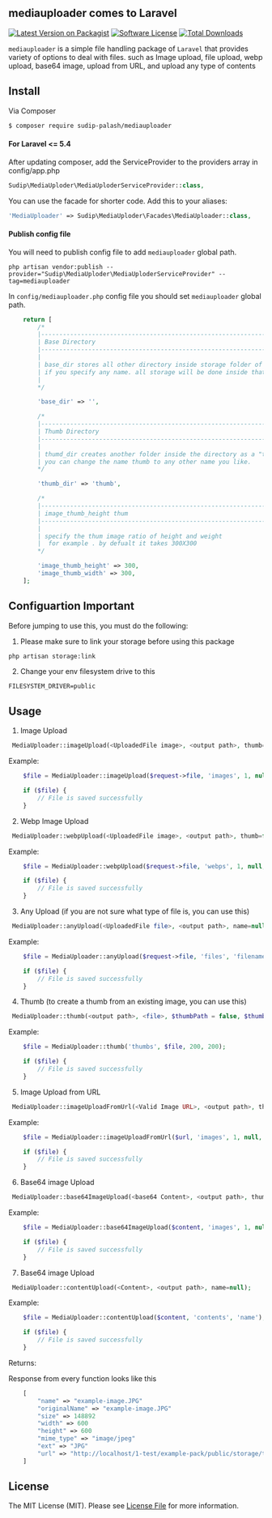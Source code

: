 ## mediauploader comes to Laravel

[![Latest Version on Packagist][ico-version]][link-packagist]
[![Software License][ico-license]](LICENSE.md)
[![Total Downloads][ico-downloads]][link-downloads]


`mediauploader` is a simple file handling package of `Laravel` that provides variety of options to deal with files. such as Image upload, file upload, webp upload, 
base64 image, upload from URL, and upload any type of contents

## Install

Via Composer

```bash
$ composer require sudip-palash/mediauploader
```

#### For Laravel <= 5.4

After updating composer, add the ServiceProvider to the providers array in config/app.php

```php
Sudip\MediaUploder\MediaUploderServiceProvider::class,
```

You can use the facade for shorter code. Add this to your aliases:

```php
'MediaUploader' => Sudip\MediaUploder\Facades\MediaUploader::class,
```

#### Publish config file

You will need to publish config file to add `mediauploader` global path.

```
php artisan vendor:publish --provider="Sudip\MediaUploder\MediaUploderServiceProvider" --tag=mediauploader
```

In `config/mediauploader.php` config file you should set `mediauploader` global path.

```php
    return [
        /*
        |--------------------------------------------------------------------------
        | Base Directory
        |--------------------------------------------------------------------------
        |
        | base_dir stores all other directory inside storage folder of your laravel application by default
        | if you specify any name. all storage will be done inside that directory or name that you specified
        | 
        */

        'base_dir' => '',

        /*
        |--------------------------------------------------------------------------
        | Thumb Directory
        |--------------------------------------------------------------------------
        |
        | thumd_dir creates another folder inside the directory as a "thumb" by default 
        | you can change the name thumb to any other name you like. 
        */

        'thumb_dir' => 'thumb',

        /*
        |--------------------------------------------------------------------------
        | image_thumb_height thum
        |--------------------------------------------------------------------------
        |
        | specify the thum image ratio of height and weight
        |  for example . by defualt it takes 300X300
        */

        'image_thumb_height' => 300,
        'image_thumb_width' => 300,
    ];
```

## Configuartion Important
Before jumping to use this, you must do the following:

1. Please make sure to link your storage before using this package
```bash
php artisan storage:link
```
2. Change your env filesystem drive to this
```
FILESYSTEM_DRIVER=public
```

## Usage
1. Image Upload

```php
 MediaUploader::imageUpload(<UploadedFile image>, <output path>, thumb=false, name=null, $imageResize = [], $thumbResize = [0, 0]);
```

Example:

```php
    $file = MediaUploader::imageUpload($request->file, 'images', 1, null, [600, 600]);

    if ($file) {
        // File is saved successfully
    }
```
2. Webp Image Upload

```php
 MediaUploader::webpUpload(<UploadedFile image>, <output path>, thumb=false, name=null, $imageResize = [], $thumbResize = [0, 0]);
```

Example:

```php
    $file = MediaUploader::webpUpload($request->file, 'webps', 1, null, [600, 600]);

    if ($file) {
        // File is saved successfully
    }
```

3. Any Upload (if you are not sure what type of file is, you can use this)

```php
 MediaUploader::anyUpload(<UploadedFile file>, <output path>, name=null);
```

Example:

```php
    $file = MediaUploader::anyUpload($request->file, 'files', 'filename');

    if ($file) {
        // File is saved successfully
    }
```

4. Thumb (to create a thumb from an existing image, you can use this)

```php
 MediaUploader::thumb(<output path>, <file>, $thumbPath = false, $thumbWidth = 0, $thumbHeight = 0);
```

Example:

```php
    $file = MediaUploader::thumb('thumbs', $file, 200, 200);

    if ($file) {
        // File is saved successfully
    }
```

5. Image Upload from URL

```php
 MediaUploader::imageUploadFromUrl(<Valid Image URL>, <output path>, thumb=false, name=null, $imageResize = [], $thumbResize = [0, 0]);
```

Example:

```php
    $file = MediaUploader::imageUploadFromUrl($url, 'images', 1, null, [600, 600]);

    if ($file) {
        // File is saved successfully
    }
```

6. Base64 image Upload

```php
 MediaUploader::base64ImageUpload(<base64 Content>, <output path>, thumb=false, name=null, $imageResize = [], $thumbResize = [0, 0]);
```

Example:

```php
    $file = MediaUploader::base64ImageUpload($content, 'images', 1, null, [600, 600]);

    if ($file) {
        // File is saved successfully
    }
```


7. Base64 image Upload

```php
 MediaUploader::contentUpload(<Content>, <output path>, name=null);
```

Example:

```php
    $file = MediaUploader::contentUpload($content, 'contents', 'name');

    if ($file) {
        // File is saved successfully
    }
```


Returns:

Response from every function looks like this
```php
    [
        "name" => "example-image.JPG"
        "originalName" => "example-image.JPG"
        "size" => 148892
        "width" => 600
        "height" => 600
        "mime_type" => "image/jpeg"
        "ext" => "JPG"
        "url" => "http://localhost/1-test/example-pack/public/storage/test/example-image.JPG"
    ]
```

## License

The MIT License (MIT). Please see [License File](LICENSE.md) for more information.

[ico-version]: https://img.shields.io/packagist/v/buglinjo/laravel-webp.svg?style=flat-square
[ico-license]: https://img.shields.io/badge/license-MIT-brightgreen.svg?style=flat-square
[ico-downloads]: https://img.shields.io/packagist/dt/buglinjo/laravel-webp.svg?style=flat-square
[link-packagist]: https://packagist.org/packages/buglinjo/laravel-webp
[link-downloads]: https://packagist.org/packages/buglinjo/laravel-webp
[link-author]: https://github.com/buglinjo
